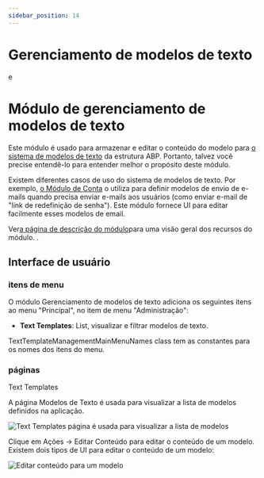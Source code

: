 ```yaml
---
sidebar_position: 14
---
```


# Gerenciamento de modelos de texto
e
# Módulo de gerenciamento de modelos de texto

Este módulo é usado para armazenar e editar o conteúdo do modelo para [o sistema de modelos de texto](https://docs.abp.io/en/abp/latest/Text-Templating "") da estrutura ABP. Portanto, talvez você precise entendê-lo para entender melhor o propósito deste módulo.

Existem diferentes casos de uso do sistema de modelos de texto. Por exemplo, [o Módulo de Conta](https://docs.abp.io/en/commercial/7.0/modules/Account "") o utiliza para definir modelos de envio de e-mails quando precisa enviar e-mails aos usuários (como enviar e-mail de "link de redefinição de senha"). Este módulo fornece UI para editar facilmente esses modelos de email.

Ver[a página de descrição do módulo](https://commercial.abp.io/modules/Volo.TextTemplateManagement "")para uma visão geral dos recursos do módulo. .
## Interface de usuário
### itens de menu
O módulo Gerenciamento de modelos de texto adiciona os seguintes itens ao menu "Principal", no item de menu "Administração":

- **Text Templates**: List, visualizar e filtrar modelos de texto.

TextTemplateManagementMainMenuNames class tem as constantes para os nomes dos itens do menu.
### páginas
Text Templates

A página Modelos de Texto é usada para visualizar a lista de modelos definidos na aplicação.

![Text Templates página é usada para visualizar a lista de modelos](https://raw.githubusercontent.com/Wai-Technologies/raaghu-docs/development/raaghu/docs/en/images/text-template.png)

Clique em Ações -> Editar Conteúdo para editar o conteúdo de um modelo. Existem dois tipos de UI para editar o conteúdo de um modelo:

![Editar conteúdo para um modelo](https://raw.githubusercontent.com/Wai-Technologies/raaghu-docs/development/raaghu/docs/en/images/text-template-edit.png)
